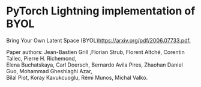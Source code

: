 # PyTorch Lightning implementation of BYOL 

Bring Your Own Latent Space (BYOL)<https://arxiv.org/pdf/2006.07733.pdf.>

Paper authors: Jean-Bastien Grill ,Florian Strub, Florent Altché, Corentin Tallec, Pierre H. Richemond, \
Elena Buchatskaya, Carl Doersch, Bernardo Avila Pires, Zhaohan Daniel Guo, Mohammad Gheshlaghi Azar, \
Bilal Piot, Koray Kavukcuoglu, Rémi Munos, Michal Valko.

